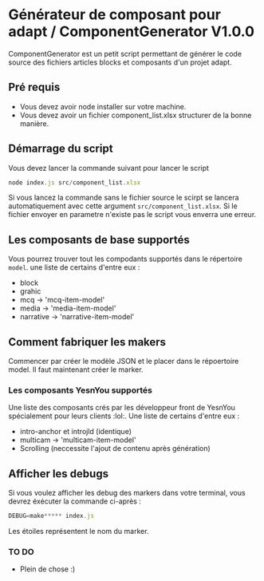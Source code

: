 # Générateur de composant pour adapt / ComponentGenerator V1.0.0

ComponentGenerator est un petit script permettant de générer le code source des fichiers articles blocks et composants d'un projet adapt.

## Pré requis

* Vous devez avoir node installer sur votre machine.
* Vous devez avoir un fichier component_list.xlsx structurer de la bonne manière.


## Démarrage du script

Vous devez lancer la commande suivant pour lancer le script
```js
node index.js src/component_list.xlsx
```

Si vous lancez la commande sans le fichier source le scirpt se lancera automatiquement avec cette argument ``src/component_list.xlsx``. Si le fichier envoyer en parametre n'existe pas le script vous enverra une erreur.

## Les composants de base supportés

Vous pourrez trouver tout les compodants supportés dans le répertoire `model`.
une liste de certains d'entre eux :

* block
* grahic
* mcq -> 'mcq-item-model'
* media -> 'media-item-model'
* narrative -> 'narrative-item-model'

## Comment fabriquer les makers

Commencer par créer le modèle JSON et le placer dans le répoertoire model. Il faut maintenant créer le marker.


### Les composants YesnYou supportés

Une liste des composants crés par les développeur front de YesnYou spécialement pour leurs clients :lol:.
Une liste de certains d'entre eux :

* intro-anchor et introjld (identique)
* multicam -> 'multicam-item-model'
* Scrolling (neccessite l'ajout de contenu après génération)

## Afficher les debugs

Si vous voulez afficher les debug des markers dans votre terminal, vous devrez éxécuter la commande ci-après :
```js
DEBUG=make***** index.js
```
Les étoiles représentent le nom du marker.

### TO DO

* Plein de chose :)
